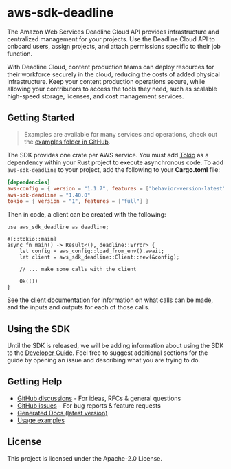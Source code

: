 # aws-sdk-deadline

The Amazon Web Services Deadline Cloud API provides infrastructure and centralized management for your projects. Use the Deadline Cloud API to onboard users, assign projects, and attach permissions specific to their job function.

With Deadline Cloud, content production teams can deploy resources for their workforce securely in the cloud, reducing the costs of added physical infrastructure. Keep your content production operations secure, while allowing your contributors to access the tools they need, such as scalable high-speed storage, licenses, and cost management services.

## Getting Started

> Examples are available for many services and operations, check out the
> [examples folder in GitHub](https://github.com/awslabs/aws-sdk-rust/tree/main/examples).

The SDK provides one crate per AWS service. You must add [Tokio](https://crates.io/crates/tokio)
as a dependency within your Rust project to execute asynchronous code. To add `aws-sdk-deadline` to
your project, add the following to your **Cargo.toml** file:

```toml
[dependencies]
aws-config = { version = "1.1.7", features = ["behavior-version-latest"] }
aws-sdk-deadline = "1.40.0"
tokio = { version = "1", features = ["full"] }
```

Then in code, a client can be created with the following:

```rust,no_run
use aws_sdk_deadline as deadline;

#[::tokio::main]
async fn main() -> Result<(), deadline::Error> {
    let config = aws_config::load_from_env().await;
    let client = aws_sdk_deadline::Client::new(&config);

    // ... make some calls with the client

    Ok(())
}
```

See the [client documentation](https://docs.rs/aws-sdk-deadline/latest/aws_sdk_deadline/client/struct.Client.html)
for information on what calls can be made, and the inputs and outputs for each of those calls.

## Using the SDK

Until the SDK is released, we will be adding information about using the SDK to the
[Developer Guide](https://docs.aws.amazon.com/sdk-for-rust/latest/dg/welcome.html). Feel free to suggest
additional sections for the guide by opening an issue and describing what you are trying to do.

## Getting Help

* [GitHub discussions](https://github.com/awslabs/aws-sdk-rust/discussions) - For ideas, RFCs & general questions
* [GitHub issues](https://github.com/awslabs/aws-sdk-rust/issues/new/choose) - For bug reports & feature requests
* [Generated Docs (latest version)](https://awslabs.github.io/aws-sdk-rust/)
* [Usage examples](https://github.com/awslabs/aws-sdk-rust/tree/main/examples)

## License

This project is licensed under the Apache-2.0 License.

